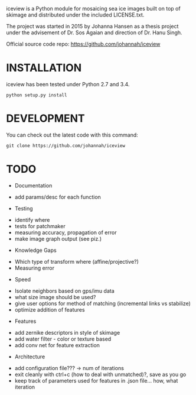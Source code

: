 iceview is a Python module for mosaicing sea ice images built on top of skimage
and distributed under the included LICENSE.txt.

The project was started in 2015 by Johanna Hansen as a thesis project under 
the advisement of Dr. Sos Agaian and direction of Dr. Hanu Singh. 

Official source code repo: https://github.com/johannah/iceview

# INSTALLATION
iceview has been tested under Python 2.7 and 3.4. 

    python setup.py install

# DEVELOPMENT
You can check out the latest code with this command:

    git clone https://github.com/johannah/iceview

# TODO
- Documentation
 * add params/desc for each function

- Testing
 * identify where
 * tests for patchmaker
 * measuring accuracy, propagation of error
 * make image graph output (see piz.)

- Knowledge Gaps
 * Which type of transform where (affine/projective?)
 * Measuring error

- Speed
 * Isolate neighbors based on gps/imu data
 * what size image should be used?
 * give user options for method of matching (incremental links vs stabilize)
 * optimize addition of features

- Features
 * add zernike descriptors in style of skimage
 * add water filter - color or texture based
 * add conv net for feature extraction

- Architecture
 * add configuration file??? -> num of iterations
 * exit cleanly with ctrl+c (how to deal with unmatched)?, save as you go
 * keep track of parameters used for features in .json file... how, what iteration
 

